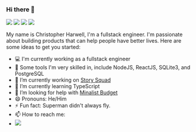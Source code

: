 ### Hi there 👋
<a><img src="https://img.shields.io/badge/Backend-NodeJS-success"></a>
<a><img src="https://img.shields.io/badge/Database-PostgreSQL-9cf"></a>
<a><img src="https://img.shields.io/badge/Langauge-TypeScript-informational"></a>
<a><img src="https://img.shields.io/badge/Frontend-React-informational"></a>

My name is Christopher Harwell, I'm a fullstack engineer. I'm passionate about building products that can help people have better lives.
Here are some ideas to get you started:

- 💻 I'm currently working as a fullstack engineer
- 🔨 Some tools I'm very skilled in, include NodeJS, ReactJS, SQLite3, and PostgreSQL
- 🔭 I’m currently working on [Story Squad](https://github.com/Lambda-School-Labs/story-squad-be-e)
- 🌱 I’m currently learning TypeScript
- 🤔 I’m looking for help with [Minalist Budget](https://github.com/ChristopherHarwell/minimalist_budget_frontend/)
- 😄 Pronouns: He/Him
- ⚡ Fun fact: Superman didn't always fly.
- 📫 How to reach me:
 - <a> <img src="https://img.shields.io/twitter/url?label=Chris%20Harwell&style=social&url=https%3A%2F%2Ftwitter.com%2F_ChrisHarwell_ "> </a>
 <!-- - 💬 Ask me about ... -->

<!-- - 👯 I’m looking to collaborate on ... -->

